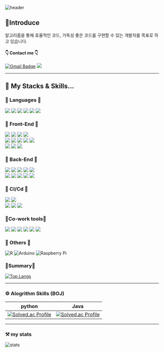 
![header](https://capsule-render.vercel.app/api?type=cylinder&text=Welcome&animation=twinkling&color=BEEAFB)
## 📌Introduce
알고리즘을 통해 효율적인 코드, 가독성 좋은 코드를 구현할 수 있는 개발자를 목표로 하고 있습니다.

<!-- 나에 대한 자세한 정보가 궁금하다면   🌈 My Portfolio >>(<a href="https://ambitious-cafe-d87.notion.site/Portfolio-2c0775d71f3644b09c9b5b9d51f81b92"> En</a> | <a href="https://ambitious-cafe-d87.notion.site/27c0fc4ef4ec4abe94e9ca14fa0aedd4"> Ko <a>) << -->

#### 👇 Contact me 👇
[![Gmail Badge](https://img.shields.io/badge/Gmail-d14836?style=flat-square&logo=Gmail&logoColor=white&link=mailto:snugyun01@gmail.com)](mailto:edder7734@gmail.com)
<a href="https://edder773.tistory.com"><img src="https://img.shields.io/badge/Tech%20Blog-11B48A?style=flat-square&logo=Vimeo&logoColor=white&link=https://edder773.tistory.com"/></a>
<hr>

## 🌱 My Stacks & Skills...



### 📗 Languages 📗

<img src="https://img.shields.io/badge/Python-3766AB?style=flat-square&logo=Python&logoColor=white"/></a>
<img src="https://img.shields.io/badge/Java-007396?style=flat-square&logo=Java&logoColor=white"/></a>
<img src="https://img.shields.io/badge/Mysql-E6B91E?style=flat-square&logo=MySql&logoColor=white"/></a>
<img src="https://img.shields.io/badge/Javascript-ffb13b?style=flat-square&logo=javascript&logoColor=white"/></a>
<img src="https://img.shields.io/badge/Typescript-3178C6?style=flat-square&logo=Typescript&logoColor=white"/>
<img src="https://img.shields.io/badge/HTML5-E34F26?style=flat-square&logo=html5&logoColor=white"/>

### 📘 Front-End 📘
<img src="https://img.shields.io/badge/Bootstrapap-7952B3?style=flat-square&logo=bootstrap&logoColor=white"/></a>
<img src="https://img.shields.io/badge/CSS3-1572B6?style=flat-square&logo=css3&logoColor=white"/>
<img src="https://img.shields.io/badge/Vue.js-4FC08D?style=flat-square&logo=Vue.js&logoColor=white"/>
<img src="https://img.shields.io/badge/React-61DAFB?style=flat-square&logo=React&logoColor=black"/>
<br/>
<img src="https://img.shields.io/badge/Redux-764ABC?&logo=redux&logoColor=white">
<img src="https://img.shields.io/badge/axios-5A29E4?&logo=axios&logoColor=white">
<img src="https://img.shields.io/badge/ReactRouter-CA4245?&logo=reactrouter&logoColor=white">
<img src="https://img.shields.io/badge/ESLint-4B32C3?&logo=eslint&logoColor=white">
<img src="https://img.shields.io/badge/Prettier-F7B93E?&logo=prettier&logoColor=white">
<br/>
<img src="https://img.shields.io/badge/Chart.js-FF6384?&logo=chartdotjs&logoColor=white">
<img src="https://img.shields.io/badge/Mui-007FFF?&logo=mui&logoColor=white">
<img src="https://img.shields.io/badge/styledcomponents-DB7093?&logo=styledcomponents&logoColor=white">
    
### 📙 Back-End 📙
<img src="https://img.shields.io/badge/Django-092E20?style=flat-square&logo=Django&logoColor=white"/></a>
<img src="https://img.shields.io/badge/Spring-6DB33F?style=flat-square&logo=Spring&logoColor=white"/>
<img src="https://img.shields.io/badge/SpringBoot-6DB33F?&logo=springboot&logoColor=white">
<img src="https://img.shields.io/badge/JPA-02303A?style=flat-square&logoColor=white">
<img src="https://img.shields.io/badge/JWT-000000?&logo=jsonwebtokens&logoColor=white">
<br/>
<img src="https://img.shields.io/badge/Gradle-02303A?&logo=gradle&logoColor=white">
<img src="https://img.shields.io/badge/Hibernate-59666C?&logo=hibernate&logoColor=white">
<img src="https://img.shields.io/badge/mariaDB-003545?&logo=mariaDB&logoColor=white"> 
<img src="https://img.shields.io/badge/Redis-DC382D?&logo=redis&logoColor=white">
<img src="https://img.shields.io/badge/FeignClient-00A0DF?logo=spring&logoColor=white">

### 📕 CI/Cd 📕
<img src="https://img.shields.io/badge/Docker-2496ED?&logo=docker&logoColor=white"> </a>
<img src="https://img.shields.io/badge/Jenkins-D24939?&logo=jenkins&logoColor=white">
<br>
<img src="https://img.shields.io/badge/ubuntu-E95420?&logo=ubuntu&logoColor=white">
<img src="https://img.shields.io/badge/amazon EC2-FF9900?&logo=amazon ec2&logoColor=white">
<img src="https://img.shields.io/badge/amazon S3-569A31?&logo=amazons3&logoColor=white">


### 📒Co-work tools📒
<img src="https://img.shields.io/badge/Postman-FF6C37?style=flat-square&logo=Postman&logoColor=white"/></a>
<img src="https://img.shields.io/badge/GitLab-FC6D26?&logo=GitLab&logoColor=white">
<img src="https://img.shields.io/badge/Notion-000000?&logo=Notion&logoColor=white">
<img src="https://img.shields.io/badge/Jira-0052CC?&logo=Jira Software&logoColor=white">
<img src="https://img.shields.io/badge/Mattermost-0058CC?&logo=Mattermost&logoColor=white">
<img src="https://img.shields.io/badge/Figma-F24E1E?&logo=Figma&logoColor=white">

### 📓 Others 📓
![R](https://img.shields.io/badge/R-%23276DC3.svg?style=for-the-badge&logo=r&logoColor=white&style=flat-square)
![Arduino](https://img.shields.io/badge/-Arduino-00979D?style=for-the-badge&logo=Arduino&logoColor=white&style=flat-square)
![Raspberry Pi](https://img.shields.io/badge/-RaspberryPi-C51A4A?style=for-the-badge&logo=Raspberry-Pi&style=flat-square)

### 🔗Summary🔗

[![Top Langs](https://github-readme-stats.vercel.app/api/top-langs/?username=edder773)](https://github.com/anuraghazra/github-readme-stats)

<hr>

### ⚙️ Alogrithm Skills (BOJ)
|python|Java|
|------|---|
|[![Solved.ac Profile](http://mazassumnida.wtf/api/v2/generate_badge?boj=edder773)](https://solved.ac/edder773/)|[![Solved.ac Profile](http://mazassumnida.wtf/api/v2/generate_badge?boj=edder774)](https://solved.ac/edder774/)|

<hr>

 
 
 ### ⚒️ my stats
 ![stats](https://github-readme-stats-git-masterrstaa-rickstaa.vercel.app/api?username=edder773&show_icons=true&theme=dark)

